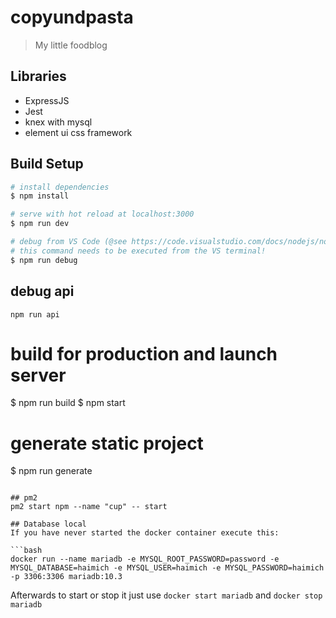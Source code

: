 # copyundpasta

> My little foodblog

## Libraries
* ExpressJS
* Jest
* knex with mysql
* element ui css framework

## Build Setup

``` bash
# install dependencies
$ npm install

# serve with hot reload at localhost:3000
$ npm run dev

# debug from VS Code (@see https://code.visualstudio.com/docs/nodejs/nodejs-debugging#_attaching-to-nodejs)
# this command needs to be executed from the VS terminal!
$ npm run debug
```

## debug api
`npm run api`

# build for production and launch server
$ npm run build
$ npm start

# generate static project
$ npm run generate
```

## pm2
pm2 start npm --name "cup" -- start

## Database local
If you have never started the docker container execute this:

```bash
docker run --name mariadb -e MYSQL_ROOT_PASSWORD=password -e MYSQL_DATABASE=haimich -e MYSQL_USER=haimich -e MYSQL_PASSWORD=haimich -p 3306:3306 mariadb:10.3
```

Afterwards to start or stop it just use `docker start mariadb` and `docker stop mariadb`